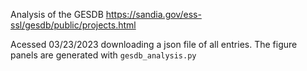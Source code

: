 Analysis of the GESDB https://sandia.gov/ess-ssl/gesdb/public/projects.html

Acessed 03/23/2023 downloading a json file of all entries. The figure panels are generated with `gesdb_analysis.py`